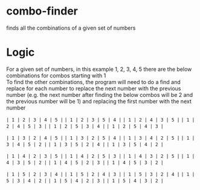 # combo-finder
finds all the combinations of a given set of numbers

# Logic
For a given set of numbers, in this example 1, 2, 3, 4, 5 there are the below combinations for combos starting with 1  
To find the other combinations, the program will need to do a find and replace for each number to replace the next number with the previous number (e.g. the next number after finding the below combos will be 2 and the previous number will be 1) and replacing the first number with the next number


`| 1 | 2 | 3 | 4 | 5 |`
`| 1 | 2 | 3 | 5 | 4 |`
`| 1 | 2 | 4 | 3 | 5 |`
`| 1 | 2 | 4 | 5 | 3 |`
`| 1 | 2 | 5 | 3 | 4 |`
`| 1 | 2 | 5 | 4 | 3 |`


`| 1 | 3 | 2 | 4 | 5 |`
`| 1 | 3 | 2 | 5 | 4 |`
`| 1 | 3 | 4 | 2 | 5 |`
`| 1 | 3 | 4 | 5 | 2 |`
`| 1 | 3 | 5 | 2 | 4 |`
`| 1 | 3 | 5 | 4 | 2 |`


`| 1 | 4 | 2 | 3 | 5 |`
`| 1 | 4 | 2 | 5 | 3 |`
`| 1 | 4 | 3 | 2 | 5 |`
`| 1 | 4 | 3 | 5 | 2 |`
`| 1 | 4 | 5 | 2 | 3 |`
`| 1 | 4 | 5 | 3 | 2 |`


`| 1 | 5 | 2 | 3 | 4 |`
`| 1 | 5 | 2 | 4 | 3 |`
`| 1 | 5 | 3 | 2 | 4 |`
`| 1 | 5 | 3 | 4 | 2 |`
`| 1 | 5 | 4 | 2 | 3 |`
`| 1 | 5 | 4 | 3 | 2 |`
